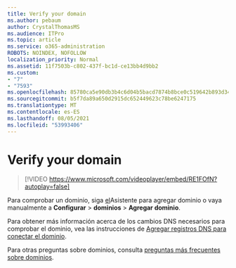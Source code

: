 ```yaml
---
title: Verify your domain
ms.author: pebaum
author: CrystalThomasMS
ms.audience: ITPro
ms.topic: article
ms.service: o365-administration
ROBOTS: NOINDEX, NOFOLLOW
localization_priority: Normal
ms.assetid: 11f7503b-c802-437f-bc1d-ce13bb4d9bb2
ms.custom:
- "7"
- "7593"
ms.openlocfilehash: 85780ca5e90db3b4c6d04b5bacd7874b8bce0c519642b893d34bc873dc689c83
ms.sourcegitcommit: b5f7da89a650d2915dc652449623c78be6247175
ms.translationtype: MT
ms.contentlocale: es-ES
ms.lasthandoff: 08/05/2021
ms.locfileid: "53993406"
---
```

# <a name="verify-your-domain"></a>Verify your domain

> [!VIDEO https://www.microsoft.com/videoplayer/embed/RE1FOfN?autoplay=false]

Para comprobar un dominio, siga [el](https://admin.microsoft.com/Adminportal#/Domains/Wizard)Asistente para agregar dominio o vaya manualmente a **Configurar**  >  **dominios**  >  **Agregar dominio**.

Para obtener más información acerca de los cambios DNS necesarios para comprobar el dominio, vea las instrucciones de [Agregar registros DNS para conectar el dominio](https://docs.microsoft.com/microsoft-365/admin/get-help-with-domains/create-dns-records-at-any-dns-hosting-provider).

Para otras preguntas sobre dominios, consulta [preguntas más frecuentes sobre dominios](https://docs.microsoft.com/microsoft-365/admin/setup/domains-faq).
